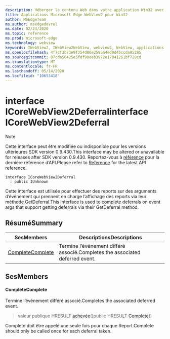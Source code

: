 ```yaml
---
description: Héberger le contenu Web dans votre application Win32 avec le contrôle Microsoft Edge WebView2
title: Applications Microsoft Edge WebView2 pour Win32
author: MSEdgeTeam
ms.author: msedgedevrel
ms.date: 02/24/2020
ms.topic: reference
ms.prod: microsoft-edge
ms.technology: webview
keywords: IWebView2, IWebView2WebView, webview2, WebView, applications Win32, Win32, Edge, ICoreWebView2, ICoreWebView2Host, contrôle de navigateur, html Edge
ms.openlocfilehash: 4f7cf3b73e9f354d86e2595a4ed0d4bccda95285
ms.sourcegitcommit: 07cda56425e5fdf90eeb3972e17041261bf720cd
ms.translationtype: MT
ms.contentlocale: fr-FR
ms.lasthandoff: 05/14/2020
ms.locfileid: "10653418"
---
```

# <span data-ttu-id="ffdc0-104">interface ICoreWebView2Deferral</span><span class="sxs-lookup"><span data-stu-id="ffdc0-104">interface ICoreWebView2Deferral</span></span> 

> [!NOTE]
> <span data-ttu-id="ffdc0-105">Cette interface peut être modifiée ou indisponible pour les versions ultérieures SDK version 0.9.430.</span><span class="sxs-lookup"><span data-stu-id="ffdc0-105">This interface may be altered or unavailable for releases after SDK version 0.9.430.</span></span> <span data-ttu-id="ffdc0-106">Reportez-vous à [référence](../../../webview2-api-reference.md) pour la dernière référence d’API.</span><span class="sxs-lookup"><span data-stu-id="ffdc0-106">Please refer to [Reference](../../../webview2-api-reference.md) for the latest API reference.</span></span>

```
interface ICoreWebView2Deferral
  : public IUnknown
```

<span data-ttu-id="ffdc0-107">Cette interface est utilisée pour effectuer des reports sur des arguments d’événement qui prennent en charge l’affichage des reports via leur méthode GetDeferral.</span><span class="sxs-lookup"><span data-stu-id="ffdc0-107">This interface is used to complete deferrals on event args that support getting deferrals via their GetDeferral method.</span></span>

## <span data-ttu-id="ffdc0-108">Résumé</span><span class="sxs-lookup"><span data-stu-id="ffdc0-108">Summary</span></span>

 <span data-ttu-id="ffdc0-109">Ses</span><span class="sxs-lookup"><span data-stu-id="ffdc0-109">Members</span></span>                        | <span data-ttu-id="ffdc0-110">Descriptions</span><span class="sxs-lookup"><span data-stu-id="ffdc0-110">Descriptions</span></span>
--------------------------------|---------------------------------------------
[<span data-ttu-id="ffdc0-111">Complete</span><span class="sxs-lookup"><span data-stu-id="ffdc0-111">Complete</span></span>](#complete) | <span data-ttu-id="ffdc0-112">Termine l’événement différé associé.</span><span class="sxs-lookup"><span data-stu-id="ffdc0-112">Completes the associated deferred event.</span></span>

## <span data-ttu-id="ffdc0-113">Ses</span><span class="sxs-lookup"><span data-stu-id="ffdc0-113">Members</span></span>

#### <span data-ttu-id="ffdc0-114">Complete</span><span class="sxs-lookup"><span data-stu-id="ffdc0-114">Complete</span></span> 

<span data-ttu-id="ffdc0-115">Termine l’événement différé associé.</span><span class="sxs-lookup"><span data-stu-id="ffdc0-115">Completes the associated deferred event.</span></span>

> <span data-ttu-id="ffdc0-116">valeur publique HRESULT [achevée](#complete)()</span><span class="sxs-lookup"><span data-stu-id="ffdc0-116">public HRESULT [Complete](#complete)()</span></span>

<span data-ttu-id="ffdc0-117">Complète doit être appelé une seule fois pour chaque Report.</span><span class="sxs-lookup"><span data-stu-id="ffdc0-117">Complete should only be called once for each deferral taken.</span></span>


